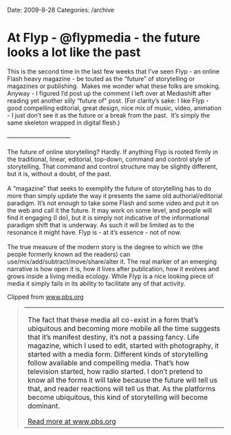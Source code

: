 Date: 2009-8-28
Categories: /archive

# At Flyp - @flypmedia - the future looks a lot like the past

<div class="Clog_Commentary_Wrap"><div class="Clog_Post_Text"><p>This is the second time in the last few weeks that I&#8217;ve seen Flyp - an online Flash heavy magazine - be touted as the &#8220;future&#8221; of storytelling or magazines or publishing.  Makes me wonder what these folks are smoking. Anyway - I figured I&#8217;d post up the comment I left over at Mediashift after reading yet another silly &#8220;future of&#8221; post. (For clarity&#8217;s sake: I like Flyp - good compelling editorial, great design, nice mix of music, video, animation - I just don&#8217;t see it as the future or a break from the past.  It&#8217;s simply the same skeleton wrapped in digital flesh.)<br />
<br />
&#8212;&#8212;&#8212;&#8212;&#8212;&#8212;&#8212;&#8212;&#8212;&#8212;&#8211;<br />
<br />
The future of online storytelling? Hardly. If anything Flyp is rooted firmly in the traditional, linear, editorial, top-down, command and control style of storytelling. That command and control structure may be slightly different, but it is, without a doubt, of the past.<br />
<br />
A &#8220;magazine&#8221; that seeks to exemplify the future of storytelling has to do more than simply update the way it presents the same old authorial/editorial paradigm. It&#8217;s not enough to take some Flash and some video and put it on the web and call it the future. It may work on some level, and people will find it engaging (I do), but it is simply not indicative of the informational paradigm shift that is underway. As such it will be limited as to the resonance it might have. Flyp is - at it&#8217;s essence - not of now.<br />
<br />
The true measure of the modern story is the degree to which we (the people formerly known ad the readers) can use/mix/add/subtract/move/share/alter it. The real marker of an emerging narrative is how open it is, how it lives after publication, how it evolves and grows inside a living media ecology. While Flyp is a nice looking piece of media it simply fails in its ability to facilitate any of that activity.</p></div></div><div class="Clog_Content_Outer"><!-- BEGIN_CLOG_CONTENT ID: 8C0A48DE-F460-4F5B-B0FF-D2109A3F683B CLOGS.CLIPMARKS.COM --><div class="Clog_Top_Wrap"><div class="Clog_Source_First"><span>Clipped from <a rel="clipsource"  title="http://www.pbs.org/mediashift/2009/08/magazines-need-to-embrace-multimedia-storytelling-in-digital-age239.html" href="http://www.pbs.org/mediashift/2009/08/magazines-need-to-embrace-multimedia-storytelling-in-digital-age239.html">www.pbs.org</a></span></div></div><div class="Clog_Middle_Wrap"><blockquote class="Clog_Content_Item" cite="http://www.pbs.org/mediashift/2009/08/magazines-need-to-embrace-multimedia-storytelling-in-digital-age239.html"><table cellpadding="0" cellspacing="0"><tr><td><P>The fact that these media all co-exist in a form that&#8217;s ubiquitous and becoming more mobile all the time suggests that it&#8217;s manifest destiny, it&#8217;s not a passing fancy. Life magazine, which I used to edit, started with photography, it started with a media form. Different kinds of storytelling follow available and compelling media. That&#8217;s how television started, how radio started. I don&#8217;t pretend to know all the forms it will take because the future will tell us that, and reader reactions will tell us that. As the platforms become ubiquitous, this kind of storytelling will become dominant.<SPAN></SPAN><SPAN></SPAN></P><span class="Clog_Source_Button"><a rel="clipsource"  title="http://www.pbs.org/mediashift/2009/08/magazines-need-to-embrace-multimedia-storytelling-in-digital-age239.html" href="http://www.pbs.org/mediashift/2009/08/magazines-need-to-embrace-multimedia-storytelling-in-digital-age239.html">Read more at www.pbs.org</a></span></td></tr></table></blockquote></div><div class="Clog_Bottom_Wrap">&nbsp;</div></div>
